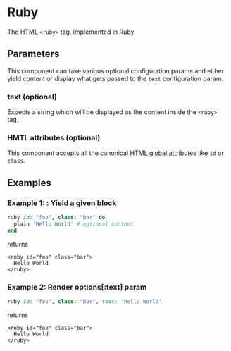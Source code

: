# Ruby

The HTML `<ruby>` tag, implemented in Ruby.

## Parameters

This component can take various optional configuration params and either yield content or display what gets passed to the `text` configuration param.

### text \(optional\)

Expects a string which will be displayed as the content inside the `<ruby>` tag.

### HMTL attributes \(optional\)

This component accepts all the canonical [HTML global attributes](https://www.w3schools.com/tags/ref_standardattributes.asp) like `id` or `class`.

## Examples

### Example 1: : Yield a given block

```ruby
ruby id: "foo", class: "bar" do
  plain 'Hello World' # optional content
end
```

returns

```markup
<ruby id="foo" class="bar">
  Hello World
</ruby>
```

### Example 2: Render options\[:text\] param

```ruby
ruby id: "foo", class: "bar", text: 'Hello World'
```

returns

```markup
<ruby id="foo" class="bar">
  Hello World
</ruby>
```

